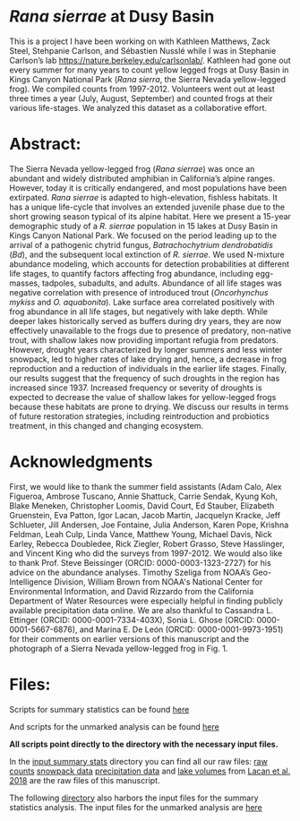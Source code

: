 # _Rana sierrae_ at Dusy Basin

This is a project I have been working on with Kathleen Matthews, Zack Steel, Stehpanie Carlson, and Sébastien Nusslé while I was in Stephanie Carlson’s lab https://nature.berkeley.edu/carlsonlab/.  Kathleen had gone out every summer for many years to count yellow legged frogs at Dusy Basin in Kings Canyon National Park (*Rana sierra*, the Sierra Nevada yellow-legged frog). We compiled counts from 1997-2012. Volunteers went out at least three times a year (July, August, September) and counted frogs at their various life-stages. We analyzed this dataset as a collaborative effort. 


# Abstract:

The Sierra Nevada yellow-legged frog (*Rana sierrae*) was once an abundant and widely distributed amphibian in California’s alpine ranges. However, today it is critically endangered, and most populations have been extirpated. *Rana sierrae* is adapted to high-elevation, fishless habitats. It has a unique life-cycle that involves an extended juvenile phase due to the short growing season typical of its alpine habitat. Here we present a 15-year demographic study of a *R. sierrae* population in 15 lakes at Dusy Basin in Kings Canyon National Park. We focused on the period leading up to the arrival of a pathogenic chytrid fungus, *Batrachochytrium dendrobatidis* (*Bd*), and the subsequent local extinction of *R. sierrae*. We used N-mixture abundance modeling, which accounts for detection probabilities at different life stages, to quantify factors affecting frog abundance, including egg-masses, tadpoles, subadults, and adults. Abundance of all life stages was negative correlation with presence of introduced trout (*Oncorhynchus mykiss* and *O. aquabonita*). Lake surface area correlated positively with frog abundance in all life stages, but negatively with lake depth. While deeper lakes historically served as buffers during dry years, they are now effectively unavailable to the frogs due to presence of predatory, non-native trout, with shallow lakes now providing important refugia from predators. However, drought years characterized by longer summers and less winter snowpack, led to higher rates of lake drying and, hence, a decrease in frog reproduction and a reduction of individuals in the earlier life stages. Finally, our results suggest that the frequency of such droughts in the region has increased since 1937. Increased frequency or severity of droughts is expected to decrease the value of shallow lakes for yellow-legged frogs because these habitats are prone to drying. We discuss our results in terms of future restoration strategies, including reintroduction and probiotics treatment, in this changed and changing ecosystem.

# Acknowledgments

First, we would like to thank the summer field assistants (Adam Calo, Alex Figueroa, Ambrose Tuscano, Annie Shattuck, Carrie Sendak, Kyung Koh, Blake Meneken, Christopher Loomis, David Court, Ed Stauber, Elizabeth Gruenstein, Eva Patton, Igor Lacan, Jacob Martin, Jacquelyn Kracke, Jeff Schlueter, Jill Andersen, Joe Fontaine, Julia Anderson, Karen Pope, Krishna Feldman, Leah Culp, Linda Vance, Matthew Young, Michael Davis, Nick Earley, Rebecca Doubledee, Rick Ziegler, Robert Grasso, Steve Hasslinger, and Vincent King who did the surveys from 1997-2012. We would also like to thank Prof. Steve Beissinger (ORCID: 0000-0003-1323-2727) for his advice on the abundance analyses. Timothy Szeliga from NOAA’s Geo-Intelligence Division, William Brown from NOAA's National Center for Environmental Information, and David Rizzardo from the California Department of Water Resources were especially helpful in finding publicly available precipitation data online. We are also thankful to Cassandra L. Ettinger (ORCID: 0000-0001-7334-403X), Sonia L. Ghose (ORCID: 0000-0001-5667-6876), and Marina E. De León (ORCID: 0000-0001-9973-1951) for their comments on earlier versions of this manuscript and the photograph of a Sierra Nevada yellow-legged frog in Fig. 1. 

# Files:

Scripts for summary statistics can be found [here](https://github.com/megaptera-helvetiae/DusyBasin/tree/master/Scripts_summaryStats) 

And scripts for the unmarked analysis can be found [here](https://github.com/megaptera-helvetiae/DusyBasin/tree/master/Scripts_unmarked)
 
**All scripts point directly to the directory with the necessary input files.**

In the [input summary stats](https://github.com/megaptera-helvetiae/DusyBasin/tree/master/Input_summaryStats) directory you can find all our raw files:
[raw counts](https://github.com/megaptera-helvetiae/DusyBasin/blob/master/Input_summaryStats/counts.txt) 
[snowpack data](https://github.com/megaptera-helvetiae/DusyBasin/blob/master/Input_summaryStats/snowpack.txt)
[precipitation data](https://github.com/megaptera-helvetiae/DusyBasin/blob/master/Input_summaryStats/water_content.txt)
and [lake volumes](https://github.com/megaptera-helvetiae/DusyBasin/blob/master/Input_summaryStats/LakeVolume%26SA_Data_Dusy.xls) from [Lacan et al. 2018](https://www.fs.fed.us/psw/publications/matthews/psw_2008_matthews001.pdf) are the raw files of this manuscript.

The following [directory](https://github.com/megaptera-helvetiae/DusyBasin/tree/master/Input_summaryStats) also harbors the input files for the summary statistics analysis.
The input files for the unmarked analysis are [here](https://github.com/megaptera-helvetiae/DusyBasin/tree/master/Data)